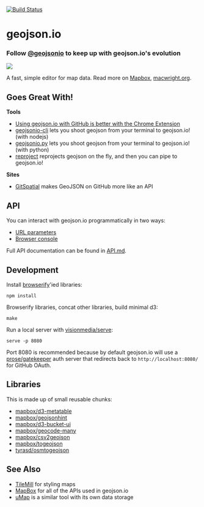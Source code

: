 [![Build Status](https://travis-ci.org/mapbox/geojson.io.svg)](https://travis-ci.org/mapbox/geojson.io)

# geojson.io

### Follow [@geojsonio](https://twitter.com/geojsonio) to keep up with geojson.io's evolution

![](http://i.cloudup.com/kz3BAF7Hnx.png)

A fast, simple editor for map data. Read more on [Mapbox](http://www.mapbox.com/blog/geojsonio-announce/),
[macwright.org](http://macwright.org/2013/07/26/geojsonio.html).

## Goes Great With!

**Tools**

* [Using geojson.io with GitHub is better with the Chrome Extension](https://chrome.google.com/webstore/detail/geojsonio/oibjgofbhldcajfamjganpeacipebckp)
* [geojsonio-cli](https://github.com/mapbox/geojsonio-cli) lets you shoot geojson from your terminal to geojson.io! (with nodejs)
* [geojsonio.py](https://github.com/jwass/geojsonio.py) lets you shoot geojson from your terminal to geojson.io! (with python)
* [reproject](https://github.com/perliedman/reproject) reprojects geojson on the fly, and then you can pipe to geojson.io!

**Sites**

* [GitSpatial](http://gitspatial.com/) makes GeoJSON on GitHub more like an API

## API

You can interact with geojson.io programmatically in two ways:
- [URL parameters](API.md#url-api)
- [Browser console](API.md#console-api)

Full API documentation can be found in [API.md](API.md).

## Development

Install [browserify](https://github.com/substack/node-browserify)'ied libraries:

    npm install

Browserify libraries, concat other libraries, build minimal d3:

    make

Run a local server with [visionmedia/serve](https://github.com/visionmedia/serve):

    serve -p 8080

Port 8080 is recommended because by default geojson.io will use a
[prose/gatekeeper](https://github.com/prose/gatekeeper) auth server that redirects
back to `http://localhost:8080/` for GitHub OAuth.

## Libraries

This is made up of small reusable chunks:

* <a href='http://github.com/mapbox/d3-metatable'>mapbox/d3-metatable</a>
* <a href='http://github.com/mapbox/geojsonhint'>mapbox/geojsonhint</a>
* <a href='http://github.com/mapbox/d3-bucket-ui'>mapbox/d3-bucket-ui</a>
* <a href='http://github.com/mapbox/geocode-many'>mapbox/geocode-many</a>
* <a href='http://github.com/mapbox/csv2geojson'>mapbox/csv2geojson</a>
* <a href='http://github.com/mapbox/togeojson'>mapbox/togeojson</a>
* <a href='https://github.com/tyrasd/osmtogeojson'>tyrasd/osmtogeojson</a>

## See Also

* [TileMill](http://www.mapbox.com/tilemill/) for styling maps
* [MapBox](http://www.mapbox.com/) for all of the APIs used in geojson.io
* [uMap](https://umap.openstreetmap.fr) is a similar tool with its own data storage
